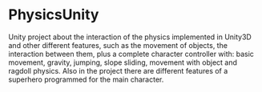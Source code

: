 # PhysicsUnity
Unity project about the interaction of the physics implemented in Unity3D and other different features, such as the movement of objects, the interaction between them, plus a complete character controller with: basic movement, gravity, jumping, slope sliding, movement with object and ragdoll physics. Also in the project there are different features of a superhero programmed for the main character.
